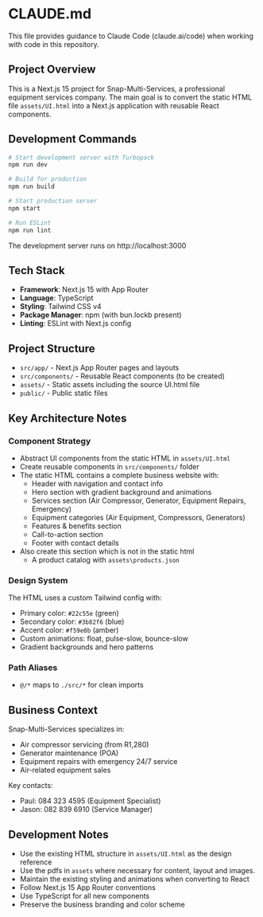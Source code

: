 # CLAUDE.md

This file provides guidance to Claude Code (claude.ai/code) when working with code in this repository.

## Project Overview

This is a Next.js 15 project for Snap-Multi-Services, a professional equipment services company. The main goal is to convert the static HTML file `assets/UI.html` into a Next.js application with reusable React components.

## Development Commands

```bash
# Start development server with Turbopack
npm run dev

# Build for production
npm run build

# Start production server
npm start

# Run ESLint
npm run lint
```

The development server runs on http://localhost:3000

## Tech Stack

- **Framework**: Next.js 15 with App Router
- **Language**: TypeScript
- **Styling**: Tailwind CSS v4
- **Package Manager**: npm (with bun.lockb present)
- **Linting**: ESLint with Next.js config

## Project Structure

- `src/app/` - Next.js App Router pages and layouts
- `src/components/` - Reusable React components (to be created)
- `assets/` - Static assets including the source UI.html file
- `public/` - Public static files

## Key Architecture Notes

### Component Strategy

- Abstract UI components from the static HTML in `assets/UI.html`
- Create reusable components in `src/components/` folder
- The static HTML contains a complete business website with:
  - Header with navigation and contact info
  - Hero section with gradient background and animations
  - Services section (Air Compressor, Generator, Equipment Repairs, Emergency)
  - Equipment categories (Air Equipment, Compressors, Generators)
  - Features & benefits section
  - Call-to-action section
  - Footer with contact details
- Also create this section which is not in the static html
  - A product catalog with `assets\products.json`

### Design System

The HTML uses a custom Tailwind config with:

- Primary color: `#22c55e` (green)
- Secondary color: `#3b82f6` (blue)
- Accent color: `#f59e0b` (amber)
- Custom animations: float, pulse-slow, bounce-slow
- Gradient backgrounds and hero patterns

### Path Aliases

- `@/*` maps to `./src/*` for clean imports

## Business Context

Snap-Multi-Services specializes in:

- Air compressor servicing (from R1,280)
- Generator maintenance (POA)
- Equipment repairs with emergency 24/7 service
- Air-related equipment sales

Key contacts:

- Paul: 084 323 4595 (Equipment Specialist)
- Jason: 082 839 6910 (Service Manager)

## Development Notes

- Use the existing HTML structure in `assets/UI.html` as the design reference
- Use the pdfs in `assets` where necessary for content, layout and images.
- Maintain the existing styling and animations when converting to React
- Follow Next.js 15 App Router conventions
- Use TypeScript for all new components
- Preserve the business branding and color scheme
